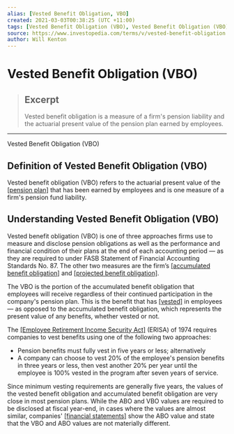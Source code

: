 ```yaml
---
alias: [Vested Benefit Obligation, VBO]
created: 2021-03-03T00:38:25 (UTC +11:00)
tags: [Vested Benefit Obligation (VBO), Vested Benefit Obligation (VBO)]
source: https://www.investopedia.com/terms/v/vested-benefit-obligation.asp
author: Will Kenton
---
```


# Vested Benefit Obligation (VBO)

> ## Excerpt
> Vested benefit obligation is a measure of a firm's pension liability and the actuarial present value of the pension plan earned by employees.

---

Vested Benefit Obligation (VBO)
## Definition of Vested Benefit Obligation (VBO)

Vested benefit obligation (VBO) refers to the actuarial present value of the [[pension plan]](https://www.investopedia.com/terms/p/pensionplan.asp) that has been earned by employees and is one measure of a firm's pension fund liability.

## Understanding Vested Benefit Obligation (VBO)

Vested benefit obligation (VBO) is one of three approaches firms use to measure and disclose pension obligations as well as the performance and financial condition of their plans at the end of each accounting period — as they are required to under FASB Statement of Financial Accounting Standards No. 87. The other two measures are the firm’s [[accumulated benefit obligation]](https://www.investopedia.com/terms/a/accumulated-benefit-obligation.asp) and [[projected benefit obligation]](https://www.investopedia.com/terms/p/pbo.asp).

The VBO is the portion of the accumulated benefit obligation that employees will receive regardless of their continued participation in the company's pension plan. This is the benefit that has [[vested]](https://www.investopedia.com/terms/v/vesting.asp) in employees — as opposed to the accumulated benefit obligation, which represents the present value of any benefits, whether vested or not.

The [[Employee Retirement Income Security Act]](https://www.investopedia.com/terms/e/erisa.asp) (ERISA) of 1974 requires companies to vest benefits using one of the following two approaches:

-   Pension benefits must fully vest in five years or less; alternatively
-   A company can choose to vest 20% of the employee's pension benefits in three years or less, then vest another 20% per year until the employee is 100% vested in the program after seven years of service.

Since minimum vesting requirements are generally five years, the values of the vested benefit obligation and accumulated benefit obligation are very close in most pension plans. While the ABO and VBO values are required to be disclosed at fiscal year-end, in cases where the values are almost similar, companies' [[financial statements]](https://www.investopedia.com/terms/f/financial-statements.asp) show the ABO value and state that the VBO and ABO values are not materially different.
